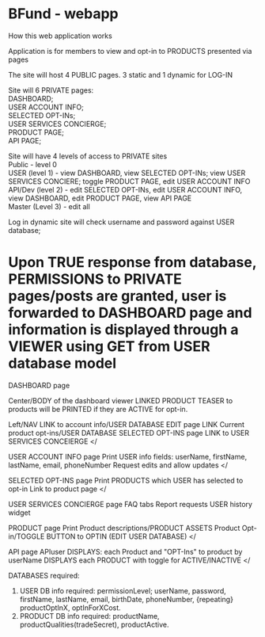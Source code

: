 # BFund - webapp

How this web application works

Application is for members to view and opt-in to PRODUCTS presented via pages

The site will host 4 PUBLIC pages. 3 static and 1 dynamic for LOG-IN

Site will 6 PRIVATE pages:<br>
DASHBOARD;<br>
USER ACCOUNT INFO;<br>
SELECTED OPT-INs;<br>
USER SERVICES CONCIERGE;<br>
PRODUCT PAGE;<br>
API PAGE;<br>

Site will have 4 levels of access to PRIVATE sites<br>
Public - level 0<br>
USER (level 1) - view DASHBOARD, view SELECTED OPT-INs; view USER SERVICES CONCIERE; toggle PRODUCT PAGE, edit USER ACCOUNT INFO<br>
API/Dev (level 2) - edit SELECTED OPT-INs, edit USER ACCOUNT INFO, view DASHBOARD, edit PRODUCT PAGE, view API PAGE<br>
Master (Level 3) - edit all<br>

Log in dynamic site will check username and password against USER database;

Upon TRUE response from database, PERMISSIONS to PRIVATE pages/posts are granted, user is forwarded to DASHBOARD page and information is displayed through a VIEWER using GET from USER database model
=============================================================
DASHBOARD page

  Center/BODY of the dashboard viewer LINKED PRODUCT TEASER to products will be PRINTED if they are ACTIVE for opt-in.

  Left/NAV 
  LINK to account info/USER DATABASE EDIT page
  LINK Current product opt-ins/USER DATABASE SELECTED OPT-INS page
  LINK to USER SERVICES CONCEIERGE 
</

USER ACCOUNT INFO page
  Print USER info fields: userName, firstName, lastName, email, phoneNumber
  Request edits and allow updates
</

SELECTED OPT-INS page
  Print PRODUCTS which USER has selected to opt-in 
  Link to product page
</

USER SERVICES CONCIERGE page 
  FAQ tabs
  Report requests
  USER history widget

PRODUCT page
  Print Product descriptions/PRODUCT ASSETS 
  Product Opt-in/TOGGLE BUTTON to OPTIN (EDIT USER DATABASE)
</  

API page
  APIuser DISPLAYS: each Product and "OPT-Ins" to product by userName
  DISPLAYS each PRODUCT with toggle for ACTIVE/INACTIVE
</

DATABASES required:
1. USER
  DB info required: permissionLevel; userName, password, firstName, lastName, email, birthDate, phoneNumber, {repeating} productOptInX, optInForXCost.
2. PRODUCT
  DB info required: productName, productQualities(tradeSecret), productActive.
